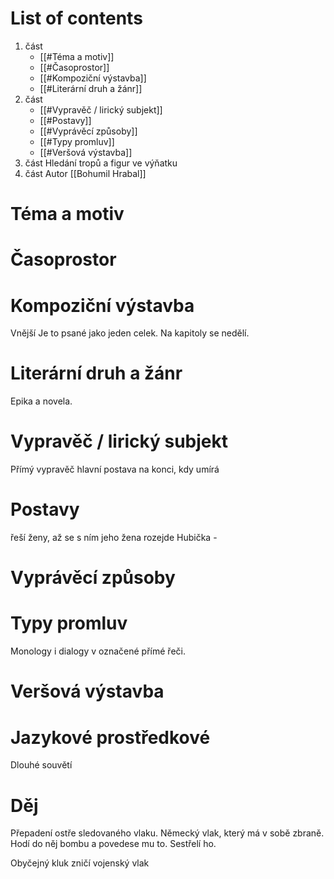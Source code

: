 # List of contents
1. část
	- [[#Téma a motiv]]
	- [[#Časoprostor]]
	- [[#Kompoziční výstavba]]
	- [[#Literární druh a žánr]]
2. část
	- [[#Vypravěč / lirický subjekt]]
	- [[#Postavy]]
	- [[#Vyprávěcí způsoby]]
	- [[#Typy promluv]]
	- [[#Veršová výstavba]]
3. část 
	Hledání tropů a figur ve výňatku
4. část
	Autor [[Bohumil Hrabal]]

# Téma a motiv
# Časoprostor
# Kompoziční výstavba

Vnější
Je to psané jako jeden celek. Na kapitoly se nedělí.
# Literární druh a žánr
Epika a novela.
# Vypravěč / lirický subjekt
Přímý vypravěč hlavní postava
na konci, kdy umírá
# Postavy
řeší ženy, až se s ním jeho žena rozejde
Hubička - 
# Vyprávěcí způsoby
# Typy promluv
Monology i dialogy v označené přímé řeči. 
# Veršová výstavba
# Jazykové prostředkové
Dlouhé souvětí
# Děj
Přepadení ostře sledovaného vlaku. Německý vlak, který má v sobě zbraně. Hodí do něj bombu a povedese mu to. Sestřelí ho.

Obyčejný kluk zničí vojenský vlak